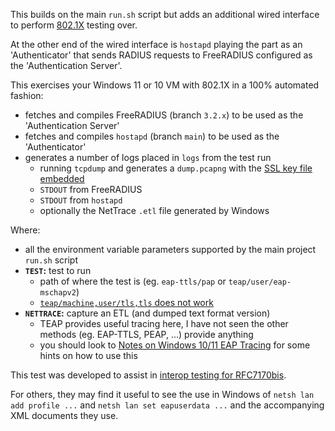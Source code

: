 This builds on the main `run.sh` script but adds an additional wired interface to perform [802.1X](https://en.wikipedia.org/wiki/IEEE_802.1X) testing over.

At the other end of the wired interface is `hostapd` playing the part as an 'Authenticator' that sends RADIUS requests to FreeRADIUS configured as the 'Authentication Server'.

This exercises your Windows 11 or 10 VM with 802.1X in a 100% automated fashion:

 * fetches and compiles FreeRADIUS (branch `3.2.x`) to be used as the 'Authentication Server'
 * fetches and compiles `hostapd` (branch `main`) to be used as the 'Authenticator'
 * generates a number of logs placed in `logs` from the test run
    * running `tcpdump` and generates a `dump.pcapng` with the [SSL key file embedded](https://wiki.wireshark.org/TLS#embedding-decryption-secrets-in-a-pcapng-file)
    * `STDOUT` from FreeRADIUS
    * `STDOUT` from `hostapd`
    * optionally the NetTrace `.etl` file generated by Windows

Where:
 * all the environment variable parameters supported by the main project `run.sh` script
 * **`TEST`:** test to run
    * path of where the test is (eg. `eap-ttls/pap` or `teap/user/eap-mschapv2`)
    * [`teap/machine,user/tls,tls` does not work](./tests/teap/machine,user/tls,tls/)
 * **`NETTRACE`:** capture an ETL (and dumped text format version)
    * TEAP provides useful tracing here, I have not seen the other methods (eg. EAP-TTLS, PEAP, ...) provide anything
    * you should look to [Notes on Windows 10/11 EAP Tracing](https://gist.github.com/jimdigriz/327ef6afa808a1b291d12d68857dec05) for some hints on how to use this

This test was developed to assist in [interop testing for RFC7170bis](https://github.com/emu-wg/rfc7170bis/wiki/Interop-Testing).

For others, they may find it useful to see the use in Windows of `netsh lan add profile ...` and `netsh lan set eapuserdata ...` and the accompanying XML documents they use.
